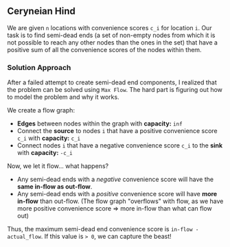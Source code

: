 ## Ceryneian Hind

We are given `n` locations with convenience scores `c_i` for location `i`. Our task is to find semi-dead ends (a set of non-empty nodes from which it is not possible to reach any other nodes than the ones in the set) that have a positive sum of all the convenience scores of the nodes within them.

### Solution Approach

After a failed attempt to create semi-dead end components, I realized that the problem can be solved using `Max Flow`. The hard part is figuring out how to model the problem and why it works.

We create a flow graph:

- **Edges** between nodes within the graph with **capacity:** `inf`
- Connect the **source** to nodes `i` that have a positive convenience score `c_i` with **capacity:** `c_i`
- Connect nodes `i` that have a negative convenience score `c_i` to the **sink** with **capacity:** `-c_i`

Now, we let it flow... what happens?

- Any semi-dead ends with a *negative* convenience score will have the **same in-flow as out-flow**.
- Any semi-dead ends with a *positive* convenience score will have **more in-flow** than out-flow. (The flow graph "overflows" with flow, as we have more positive convenience score => more in-flow than what can flow out)

Thus, the maximum semi-dead end convenience score is `in-flow - actual_flow`. If this value is `> 0`, we can capture the beast!
